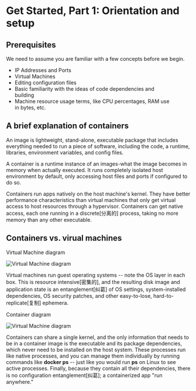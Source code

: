 # Get Started, Part 1: Orientation and setup

## Prerequisites

We need to assume you are familiar with a few concepts before we begin.

 - IP Addresses and Ports
 - Virtual Machines
 - Editing configuration files
 - Basic familiarity with the ideas of code dependencies and  
   building
 - Machine resource usage terms, like CPU percentages, RAM use  
   in bytes, etc.

## A brief explanation of containers

An image is lightweight, stand-alone, executable package that includes everything needed to run a piece of software, including the code, a runtime, libraries, environment variables, and config files.

A container is a runtime instance of an images-what the image becomes in memory when actually executed. It runs completely isolated host environment by default, only accessing host files and ports if configured to do so.

Containers run apps natively on the host machine's kernel. They have better performance characteristics than virtual machines that only get virtual access to host resources through a hypervisor. Containers can get native access, each one running in a discrete[分离的] process, taking no more memory than any other executable.

## Containers vs. virual machines

Virtual Machine diagram

![Virtual Machine diagram](https://www.docker.com/sites/default/files/VM%402x.png)

Virtual machines run guest operating systems -- note the OS layer in each box. This is resource intensive[密集的], and the resulting disk image and application state is an entanglement[纠葛] of OS settings, system-installed dependencies, OS security patches, and other easy-to-lose, hard-to-replicate[复制] ephemera.

Container diagram

![Virtual Machine diagram](https://www.docker.com/sites/default/files/Container%402x.png)

Containers can share a single kernel, and the only information that needs to be in a container image is the executable and its package dependencies, which never need to be installed on the host system. These processes run like native processes, and you can manage them individually by running commands like **docker ps** -- just like you would run **ps** on Linux to see active processes. Finally, because they contain all their dependencies, there is no configuration entanglement[纠葛]; a containerized app "run anywhere."
 


